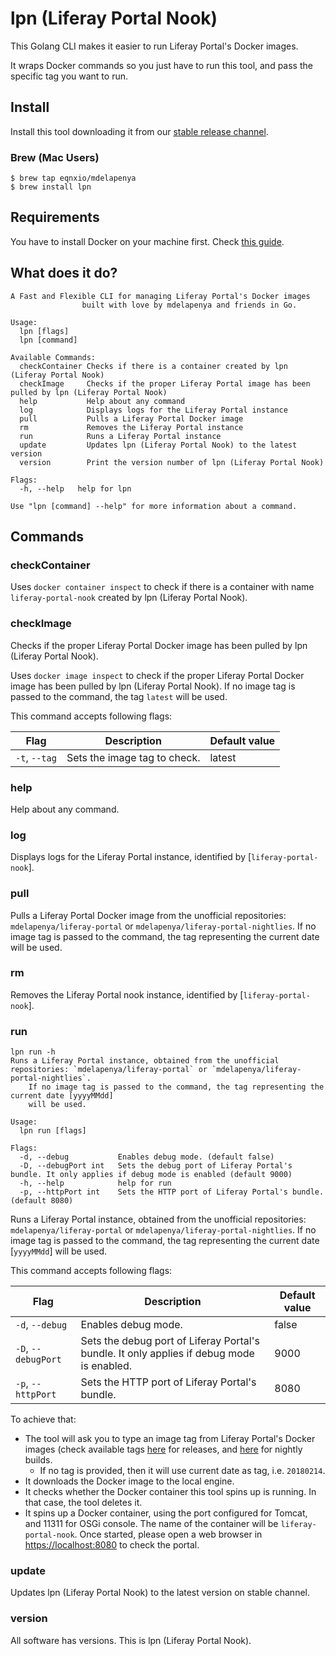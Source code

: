 # lpn (Liferay Portal Nook)

This Golang CLI makes it easier to run Liferay Portal's Docker images.

It wraps Docker commands so you just have to run this tool, and pass the specific tag you want to run.

## Install

Install this tool downloading it from our [stable release channel](https://dl.equinox.io/mdelapenya/lpn/stable).

### Brew (Mac Users)

```shell
$ brew tap eqnxio/mdelapenya
$ brew install lpn
```

## Requirements

You have to install Docker on your machine first. Check [this guide](https://docs.docker.com/install).

## What does it do?

```shell
A Fast and Flexible CLI for managing Liferay Portal's Docker images
				built with love by mdelapenya and friends in Go.

Usage:
  lpn [flags]
  lpn [command]

Available Commands:
  checkContainer Checks if there is a container created by lpn (Liferay Portal Nook)
  checkImage     Checks if the proper Liferay Portal image has been pulled by lpn (Liferay Portal Nook)
  help           Help about any command
  log            Displays logs for the Liferay Portal instance
  pull           Pulls a Liferay Portal Docker image
  rm             Removes the Liferay Portal instance
  run            Runs a Liferay Portal instance
  update         Updates lpn (Liferay Portal Nook) to the latest version
  version        Print the version number of lpn (Liferay Portal Nook)

Flags:
  -h, --help   help for lpn

Use "lpn [command] --help" for more information about a command.
```

## Commands

### checkContainer

Uses `docker container inspect` to check if there is a container with name `liferay-portal-nook` created by lpn (Liferay Portal Nook).

### checkImage

Checks if the proper Liferay Portal Docker image has been pulled by lpn (Liferay Portal Nook).

Uses `docker image inspect` to check if the proper Liferay Portal Docker image has been pulled by lpn (Liferay Portal Nook). If no image tag is passed to the command, the tag `latest` will be used.

This command accepts following flags:

| Flag | Description | Default value |
|------|-------------|---------------|
|`-t`, `--tag`| Sets the image tag to check.| latest|

### help

Help about any command.

### log

Displays logs for the Liferay Portal instance, identified by [`liferay-portal-nook`].

### pull

Pulls a Liferay Portal Docker image from the unofficial repositories: `mdelapenya/liferay-portal` or `mdelapenya/liferay-portal-nightlies`. If no image tag is passed to the command, the tag representing the current date will be used.

### rm

Removes the Liferay Portal nook instance, identified by [`liferay-portal-nook`].

### run

```shell
lpn run -h
Runs a Liferay Portal instance, obtained from the unofficial repositories: `mdelapenya/liferay-portal` or `mdelapenya/liferay-portal-nightlies`.
	If no image tag is passed to the command, the tag representing the current date [yyyyMMdd]
	will be used.

Usage:
  lpn run [flags]

Flags:
  -d, --debug           Enables debug mode. (default false)
  -D, --debugPort int   Sets the debug port of Liferay Portal's bundle. It only applies if debug mode is enabled (default 9000)
  -h, --help            help for run
  -p, --httpPort int    Sets the HTTP port of Liferay Portal's bundle. (default 8080)
```

Runs a Liferay Portal instance, obtained from the unofficial repositories: `mdelapenya/liferay-portal` or `mdelapenya/liferay-portal-nightlies`. If no image tag is passed to the command, the tag representing the current date [`yyyyMMdd`] will be used.

This command accepts following flags:

| Flag | Description | Default value |
|------|-------------|---------------|
|`-d`, `--debug`| Enables debug mode.| false |
|`-D`, `--debugPort` | Sets the debug port of Liferay Portal's bundle. It only applies if debug mode is enabled.| 9000 |
|`-p`, `--httpPort` | Sets the HTTP port of Liferay Portal's bundle.| 8080|

To achieve that:

- The tool will ask you to type an image tag from Liferay Portal's Docker images (check available tags [here](https://hub.docker.com/r/mdelapenya/liferay-portal/tags/) for releases, and [here](https://hub.docker.com/r/mdelapenya/liferay-portal-nightlies/tags/) for nightly builds.
  - If no tag is provided, then it will use current date as tag, i.e. `20180214`.
- It downloads the Docker image to the local engine.
- It checks whether the Docker container this tool spins up is running. In that case, the tool deletes it.
- It spins up a Docker container, using the port configured for Tomcat, and 11311 for OSGi console. The name of the container will be `liferay-portal-nook`. Once started, please open a web browser in [https://localhost:8080](http://localhost:8080) to check the portal.

### update

Updates lpn (Liferay Portal Nook) to the latest version on stable channel.

### version

All software has versions. This is lpn (Liferay Portal Nook).